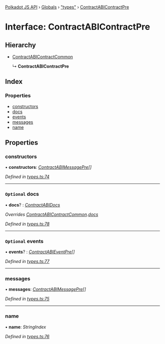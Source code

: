 [Polkadot JS API](../README.md) › [Globals](../globals.md) › ["types"](../modules/_types_.md) › [ContractABIContractPre](_types_.contractabicontractpre.md)

# Interface: ContractABIContractPre

## Hierarchy

* [ContractABIContractCommon](_types_.contractabicontractcommon.md)

  ↳ **ContractABIContractPre**

## Index

### Properties

* [constructors](_types_.contractabicontractpre.md#constructors)
* [docs](_types_.contractabicontractpre.md#optional-docs)
* [events](_types_.contractabicontractpre.md#optional-events)
* [messages](_types_.contractabicontractpre.md#messages)
* [name](_types_.contractabicontractpre.md#name)

## Properties

###  constructors

• **constructors**: *[ContractABIMessagePre](_types_.contractabimessagepre.md)[]*

*Defined in [types.ts:74](https://github.com/polkadot-js/api/blob/cba5710fec/packages/api-contract/src/types.ts#L74)*

___

### `Optional` docs

• **docs**? : *[ContractABIDocs](../modules/_types_.md#contractabidocs)*

*Overrides [ContractABIContractCommon](_types_.contractabicontractcommon.md).[docs](_types_.contractabicontractcommon.md#optional-docs)*

*Defined in [types.ts:78](https://github.com/polkadot-js/api/blob/cba5710fec/packages/api-contract/src/types.ts#L78)*

___

### `Optional` events

• **events**? : *[ContractABIEventPre](_types_.contractabieventpre.md)[]*

*Defined in [types.ts:77](https://github.com/polkadot-js/api/blob/cba5710fec/packages/api-contract/src/types.ts#L77)*

___

###  messages

• **messages**: *[ContractABIMessagePre](_types_.contractabimessagepre.md)[]*

*Defined in [types.ts:75](https://github.com/polkadot-js/api/blob/cba5710fec/packages/api-contract/src/types.ts#L75)*

___

###  name

• **name**: *StringIndex*

*Defined in [types.ts:76](https://github.com/polkadot-js/api/blob/cba5710fec/packages/api-contract/src/types.ts#L76)*
